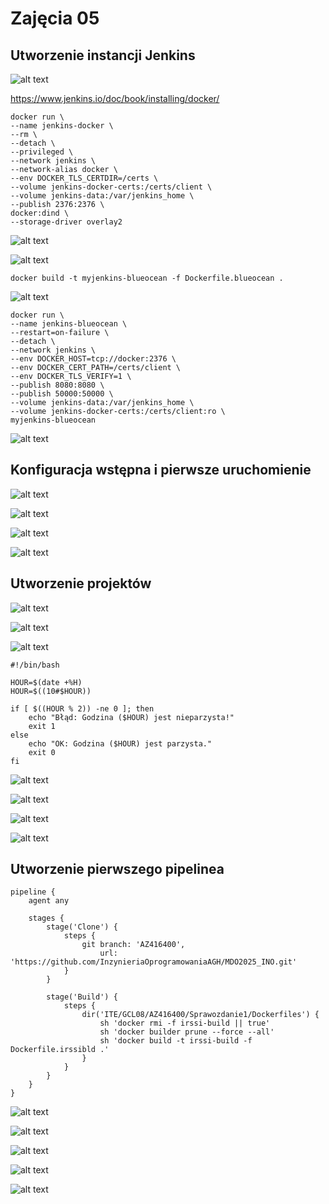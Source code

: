 # Zajęcia 05

## Utworzenie instancji Jenkins

![alt text](./img/image15.png)

https://www.jenkins.io/doc/book/installing/docker/

    docker run \
    --name jenkins-docker \
    --rm \
    --detach \
    --privileged \
    --network jenkins \
    --network-alias docker \
    --env DOCKER_TLS_CERTDIR=/certs \
    --volume jenkins-docker-certs:/certs/client \
    --volume jenkins-data:/var/jenkins_home \
    --publish 2376:2376 \
    docker:dind \
    --storage-driver overlay2

![alt text](./img/image12.png)

![alt text](./img/dockerfile.png)

    docker build -t myjenkins-blueocean -f Dockerfile.blueocean .

![alt text](./img/image8.png)    

    docker run \
    --name jenkins-blueocean \
    --restart=on-failure \
    --detach \
    --network jenkins \
    --env DOCKER_HOST=tcp://docker:2376 \
    --env DOCKER_CERT_PATH=/certs/client \
    --env DOCKER_TLS_VERIFY=1 \
    --publish 8080:8080 \
    --publish 50000:50000 \
    --volume jenkins-data:/var/jenkins_home \
    --volume jenkins-docker-certs:/certs/client:ro \
    myjenkins-blueocean

![alt text](./img/image18.png)

## Konfiguracja wstępna i pierwsze uruchomienie

![alt text](./img/image16.png)

![alt text](./img/image11.png)

![alt text](./img/image2.png)

![alt text](./img/image1.png)

## Utworzenie projektów

![alt text](./img/image7.png)

![alt text](./img/image14.png)

![alt text](./img/image9.png)

    #!/bin/bash

    HOUR=$(date +%H)
    HOUR=$((10#$HOUR))  

    if [ $((HOUR % 2)) -ne 0 ]; then
        echo "Błąd: Godzina ($HOUR) jest nieparzysta!"
        exit 1
    else
        echo "OK: Godzina ($HOUR) jest parzysta."
        exit 0
    fi

![alt text](./img/image5.png)

![alt text](./img/image10.png)

![alt text](./img/image20.png)

![alt text](./img/image19.png)

## Utworzenie pierwszego pipelinea

    pipeline {
        agent any

        stages {
            stage('Clone') {
                steps {
                    git branch: 'AZ416400', 
                        url: 'https://github.com/InzynieriaOprogramowaniaAGH/MDO2025_INO.git'
                }
            }

            stage('Build') {
                steps {
                    dir('ITE/GCL08/AZ416400/Sprawozdanie1/Dockerfiles') {
                        sh 'docker rmi -f irssi-build || true'
                        sh 'docker builder prune --force --all'
                        sh 'docker build -t irssi-build -f Dockerfile.irssibld .'
                    }
                }
            }
        }
    }

![alt text](./img/image6.png)

![alt text](./img/image13.png)

![alt text](./img/image3.png)

![alt text](./img/image17.png)

![alt text](./img/image4.png)